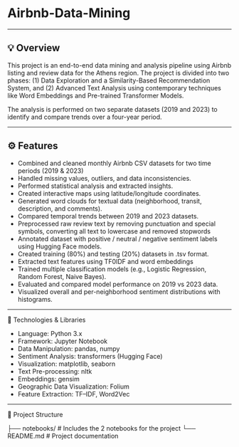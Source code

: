 # Airbnb-Data-Mining


---


## 💡 Overview

This project is an end-to-end data mining and analysis pipeline using Airbnb listing and review data for the Athens region. The project is divided into two phases: (1) Data Exploration and a Similarity-Based Recommendation System, and (2) Advanced Text Analysis using contemporary techniques like Word Embeddings and Pre-trained Transformer Models.

The analysis is performed on two separate datasets (2019 and 2023) to identify and compare trends over a four-year period.


---


## ⚙️ Features

- Combined and cleaned monthly Airbnb CSV datasets for two time periods (2019 & 2023)
- Handled missing values, outliers, and data inconsistencies.
- Performed statistical analysis and extracted insights.
- Created interactive maps using latitude/longitude coordinates.
- Generated word clouds for textual data (neighborhood, transit, description, and comments).
- Compared temporal trends between 2019 and 2023 datasets.
- Preprocessed raw review text by removing punctuation and special symbols, converting all text to lowercase
  and removed stopwords
- Annotated dataset with positive / neutral / negative sentiment labels using Hugging Face models.
- Created training (80%) and testing (20%) datasets in .tsv format.
- Extracted text features using TF0IDF and word embeddings
- Trained multiple classification models (e.g., Logistic Regression, Random Forest, Naive Bayes).
- Evaluated and compared model performance on 2019 vs 2023 data.
- Visualized overall and per-neighborhood sentiment distributions with histograms.

---


🧰 Technologies & Libraries

- Language: Python 3.x
- Framework: Jupyter Notebook
- Data Manipulation: pandas, numpy
- Sentiment Analysis: transformers (Hugging Face)
- Visualization: matplotlib, seaborn
- Text Pre-processing: nltk
- Embeddings: gensim
- Geographic Data Visualization: Folium
- Feature Extraction: TF–IDF, Word2Vec


---


📂 Project Structure

├── notebooks/ # Includes the 2 notebooks for the project
└── README.md # Project documentation
